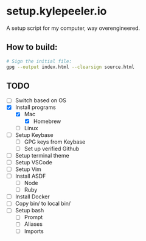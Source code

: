 # setup.kylepeeler.io

A setup script for my computer, way overengineered.

## How to build:

```bash
# Sign the initial file:
gpg --output index.html --clearsign source.html
```

## TODO

- [ ] Switch based on OS
- [x] Install programs
  - [x] Mac
    - [x] Homebrew
  - [ ] Linux
- [ ] Setup Keybase
  - [ ] GPG keys from Keybase
  - [ ] Set up verified Github
- [ ] Setup terminal theme
- [ ] Setup VSCode
- [ ] Setup Vim
- [ ] Install ASDF
  - [ ] Node
  - [ ] Ruby
- [ ] Install Docker
- [ ] Copy bin/ to local bin/
- [ ] Setup bash
  - [ ] Prompt
  - [ ] Aliases
  - [ ] Imports
